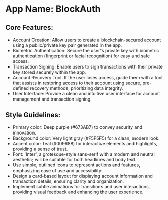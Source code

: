 # **App Name**: BlockAuth

## Core Features:

- Account Creation: Allow users to create a blockchain-secured account using a public/private key pair generated in the app.
- Biometric Authentication: Secure the user's private key with biometric authentication (fingerprint or facial recognition) for easy and safe access.
- Transaction Signing: Enable users to sign transactions with their private key stored securely within the app.
- Account Recovery Tool: If the user loses access, guide them with a tool that assists in restoring access to their account using secure, pre-defined recovery methods, prioritizing data integrity.
- User Interface: Provide a clean and intuitive user interface for account management and transaction signing.

## Style Guidelines:

- Primary color: Deep purple (#673AB7) to convey security and innovation.
- Background color: Very light gray (#F5F5F5) for a clean, modern look.
- Accent color: Teal (#009688) for interactive elements and highlights, providing a sense of trust.
- Font: 'Inter', a grotesque-style sans-serif with a modern and neutral aesthetic; will be suitable for both headlines and body text.
- Use simple, outlined icons to represent actions and features, emphasizing ease of use and accessibility.
- Design a card-based layout for displaying account information and transaction details, ensuring clarity and organization.
- Implement subtle animations for transitions and user interactions, providing visual feedback and enhancing the user experience.